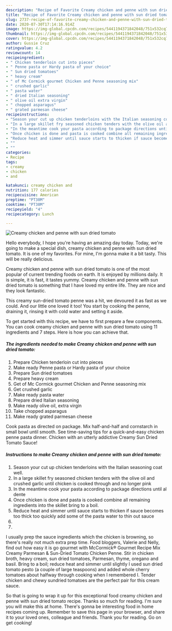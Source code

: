 ```yaml
---
description: "Recipe of Favorite Creamy chicken and penne with sun dried tomato"
title: "Recipe of Favorite Creamy chicken and penne with sun dried tomato"
slug: 2737-recipe-of-favorite-creamy-chicken-and-penne-with-sun-dried-tomato
date: 2020-07-30T17:14:16.914Z
image: https://img-global.cpcdn.com/recipes/5441194371842048/751x532cq70/creamy-chicken-and-penne-with-sun-dried-tomato-recipe-main-photo.jpg
thumbnail: https://img-global.cpcdn.com/recipes/5441194371842048/751x532cq70/creamy-chicken-and-penne-with-sun-dried-tomato-recipe-main-photo.jpg
cover: https://img-global.cpcdn.com/recipes/5441194371842048/751x532cq70/creamy-chicken-and-penne-with-sun-dried-tomato-recipe-main-photo.jpg
author: Gussie Cruz
ratingvalue: 4.2
reviewcount: 14
recipeingredient:
- " Chicken tenderloin cut into pieces"
- " Penne pasta or Hardy pasta of your choice"
- " Sun dried tomatoes"
- " heavy cream"
- " of Mc Cormick gourmet Chicken and Penne seasoning mix"
- " crushed garlic"
- " pasta water"
- " dried Italian seasoning"
- " olive oil extra virgin"
- " chopped asparagus"
- " grated parmesan cheese"
recipeinstructions:
- "Season your cut up chicken tenderloins with the Italian seasoning coat well."
- "In a large skillet fry seasoned chicken tenders with the olive oil and crushed garlic until chicken is cooked through and no longer pink"
- "In the meantime cook your pasta according to package directions until al dente"
- "Once chicken is done and pasta is cooked combine all remaining ingredients into the skillet bring to a boil."
- "Reduce heat and simmer until sauce starts to thicken if sauce becomes too thick too quickly add some of the pasta water to thin out sauce"
- ""
- ""
categories:
- Recipe
tags:
- creamy
- chicken
- and

katakunci: creamy chicken and 
nutrition: 177 calories
recipecuisine: American
preptime: "PT30M"
cooktime: "PT30M"
recipeyield: "4"
recipecategory: Lunch

---
```



![Creamy chicken and penne with sun dried tomato](https://img-global.cpcdn.com/recipes/5441194371842048/751x532cq70/creamy-chicken-and-penne-with-sun-dried-tomato-recipe-main-photo.jpg)

Hello everybody, I hope you're having an amazing day today. Today, we're going to make a special dish, creamy chicken and penne with sun dried tomato. It is one of my favorites. For mine, I'm gonna make it a bit tasty. This will be really delicious.

Creamy chicken and penne with sun dried tomato is one of the most popular of current trending foods on earth. It is enjoyed by millions daily. It is simple, it is fast, it tastes yummy. Creamy chicken and penne with sun dried tomato is something that I have loved my entire life. They are nice and they look fantastic.

This creamy sun-dried tomato penne was a hit, we devoured it as fast as we could. And our little one loved it too! You start by cooking the penne, draining it, rinsing it with cold water and setting it aside.


To get started with this recipe, we have to first prepare a few components. You can cook creamy chicken and penne with sun dried tomato using 11 ingredients and 7 steps. Here is how you can achieve that.

<!--inarticleads1-->

##### The ingredients needed to make Creamy chicken and penne with sun dried tomato:

1. Prepare  Chicken tenderloin cut into pieces
1. Make ready  Penne pasta or Hardy pasta of your choice
1. Prepare  Sun dried tomatoes
1. Prepare  heavy cream
1. Get  of Mc Cormick gourmet Chicken and Penne seasoning mix
1. Get  crushed garlic
1. Make ready  pasta water
1. Prepare  dried Italian seasoning
1. Make ready  olive oil, extra virgin
1. Take  chopped asparagus
1. Make ready  grated parmesan cheese


Cook pasta as directed on package. Mix half-and-half and cornstarch in small bowl until smooth. See time-saving tips for a quick-and-easy chicken penne pasta dinner. Chicken with an utterly addictive Creamy Sun Dried Tomato Sauce! 

<!--inarticleads2-->

##### Instructions to make Creamy chicken and penne with sun dried tomato:

1. Season your cut up chicken tenderloins with the Italian seasoning coat well.
1. In a large skillet fry seasoned chicken tenders with the olive oil and crushed garlic until chicken is cooked through and no longer pink
1. In the meantime cook your pasta according to package directions until al dente
1. Once chicken is done and pasta is cooked combine all remaining ingredients into the skillet bring to a boil.
1. Reduce heat and simmer until sauce starts to thicken if sauce becomes too thick too quickly add some of the pasta water to thin out sauce
1. 
1. 


I usually prep the sauce ingredients which the chicken is browning, so there&#39;s really not much extra prep time. Food bloggers, Valerie and Nelly, find out how easy it is go gourmet with McCormick® Gourmet Recipe Mix Creamy Parmesan &amp; Sun-Dried Tomato Chicken Penne. Stir in chicken broth, heavy cream, sun dried tomatoes, Parmesan, thyme, oregano and basil. Bring to a boil; reduce heat and simmer until slightly I used sun dried tomato pesto (a couple of large teaspoons) and added whole cherry tomatoes about halfway through cooking when I remembered I. Tender chicken and chewy sundried tomatoes are the perfect pair for this cream sauce. 

So that is going to wrap it up for this exceptional food creamy chicken and penne with sun dried tomato recipe. Thanks so much for reading. I'm sure you will make this at home. There's gonna be interesting food in home recipes coming up. Remember to save this page in your browser, and share it to your loved ones, colleague and friends. Thank you for reading. Go on get cooking!
